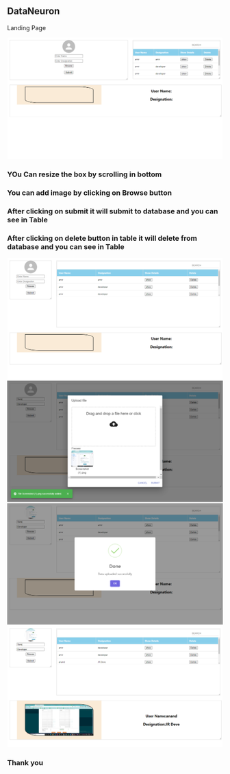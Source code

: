 <h2>DataNeuron</h2>

<p>Landing Page</p>
<img src="https://raw.githubusercontent.com/Amir98375/imagesproject/master/Screenshot%20(48).png"/>

<h3>YOu Can resize the box by scrolling in bottom</h3>
<h3>You can add image by clicking on Browse button</h3>
<h3>After clicking on submit it will submit to database and you can see in Table </h3>
<h3>After clicking on delete button in table it will delete from database and you can see in Table </h3>
<img src="https://raw.githubusercontent.com/Amir98375/imagesproject/master/Screenshot%20(49).png"/>

<img src="https://raw.githubusercontent.com/Amir98375/imagesproject/master/Screenshot%20(50).png"/>
<img src="https://raw.githubusercontent.com/Amir98375/imagesproject/master/Screenshot%20(51).png"/>
<img src="https://raw.githubusercontent.com/Amir98375/imagesproject/master/Screenshot%20(52).png"/>

<h3>Thank you</h3>




